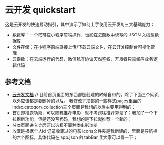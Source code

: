 # 云开发 quickstart

这是云开发的快速启动指引，其中演示了如何上手使用云开发的三大基础能力：

- 数据库：一个既可在小程序前端操作，也能在云函数中读写的 JSON 文档型数据库
- 文件存储：在小程序前端直接上传/下载云端文件，在云开发控制台可视化管理
- 云函数：在云端运行的代码，微信私有协议天然鉴权，开发者只需编写业务逻辑代码

## 参考文档

- [云开发文档](https://developers.weixin.qq.com/miniprogram/dev/wxcloud/basis/getting-started.html)
//
目前首页里面的东西都是创建的时候自带的。除了下面三个网页以外应该都是要删掉的以后。
我修改了顶部的一些样式pages里面的index,catogory,collection三个页面是我想的以后主要用得到的：
- 首页即推送功能，可以随机推荐电影，就不考虑啥推荐算法了；我加了一个下拉刷新功能，但是还没写代码，我想的是下拉就推荐一个新的；
- 分类页面进入之后可以选择不同种类电影浏览
- 收藏是根据个人id 记录收藏过的电影
icons文件夹是我新建的，里面是导航栏的六个图标，具体代码在 app.json 的 tabBar 里大家可以看一下；
